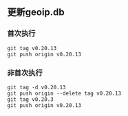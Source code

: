 ## 更新geoip.db

### 首次执行
```
git tag v0.20.13
git push origin v0.20.13
```
### 非首次执行
```
git tag -d v0.20.13
git push origin --delete tag v0.20.13
git tag v0.20.3
git push origin v0.20.13
```